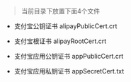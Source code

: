 
> 当前目录下放置下面4个文件

- 支付宝公钥证书
alipayPublicCert.crt

- 支付宝根证书
alipayRootCert.crt

- 支付宝应用公钥证书
appPublicCert.crt

- 支付宝应用私钥证书
appSecretCert.txt